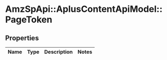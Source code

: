 # AmzSpApi::AplusContentApiModel::PageToken

## Properties
Name | Type | Description | Notes
------------ | ------------- | ------------- | -------------


